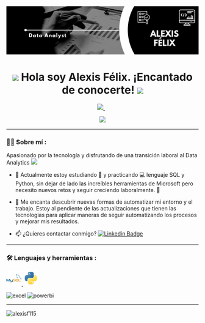 <div id="header" align="center">
  <img decoding="async" src="https://github.com/AlexisF115/AlexisF115/blob/main/Black & White Modern Minimalist Data Analyst LinkedIn Banner.png" width="800"/>
</div>

<h1>
  <div id="header" align="center">
    <img decoding="async" src="https://media2.giphy.com/media/v1.Y2lkPTc5MGI3NjExY3I1d3JkYTF1MzZmd2w3cjYxcWdnaTc3d3E5eWtmMzdieXM2cmQ1dCZlcD12MV9pbnRlcm5hbF9naWZfYnlfaWQmY3Q9Zw/S8fCuXghLZY2I/giphy.webp" width="40px"/>
    Hola soy Alexis Félix. ¡Encantado de conocerte!
  <img decoding="async" src="https://media.giphy.com/media/hvRJCLFzcasrR4ia7z/giphy.gif" width="30px"/>
</h1>

<div align="center">
  <a href="https://www.linkedin.com/in/alexis-félix-">
    <img src= "https://img.shields.io/badge/LinkedIn-blue?style=flat-square&logo=LinkedIn" />
  </a>&nbsp;&nbsp;

<p align="center">
  <img src="https://komarev.com/ghpvc/?username=AlexisF115&color=red&style=plastic"
</p>

---
 <div id="header" align="left">

### :man_technologist: Sobre mí :

Apasionado por la tecnología y disfrutando de una transición laboral al Data Analytics <img decoding="async" src="https://media3.giphy.com/media/v1.Y2lkPTc5MGI3NjExMXQ4bHRyZ2l0b3RmMHdzZjA5dzd3ZDZtNnlid2xpendmczg0NGQ0cCZlcD12MV9pbnRlcm5hbF9naWZfYnlfaWQmY3Q9Zw/qgQUggAC3Pfv687qPC/giphy.webp" width="50">

* :telescope: Actualmente estoy estudiando :blue_book: y practicando :computer: lenguaje SQL y Python, sin dejar de lado las increíbles herramientas de Microsoft pero necesito nuevos retos y seguir creciendo laboralmente. :muscle:

* :heartbeat: Me encanta descubrir nuevas formas de automatizar mi entorno y el trabajo. Estoy al pendiente de las actualizaciones que tienen las tecnologias para aplicar maneras de seguir automatizando los procesos y mejorar mis resultados.

* :mailbox: ¿Quieres contactar conmigo? [![Linkedin Badge](https://img.shields.io/badge/-Alexis_Félix-blue?style=plastic&logo=Linkedin&logoColor=white)](https://www.linkedin.com/in/alexis-félix-)

---
 <div id="header" align="left">
   
### :hammer_and_wrench: Lenguajes y herramientas :
<p align="left"> <a href="https://www.mysql.com/" target="_blank" rel="noreferrer"> <img src="https://raw.githubusercontent.com/devicons/devicon/master/icons/mysql/mysql-original-wordmark.svg" alt="mysql" width="40" height="40"/> </a> <a href="https://www.python.org" target="_blank" rel="noreferrer"> <img src="https://raw.githubusercontent.com/devicons/devicon/master/icons/python/python-original.svg" alt="python" width="40" height="40"/> </a> </p>

<div id="header" align="left">
 <img decoding="async" src="https://img.shields.io/badge/Microsoft_Excel-217346?style=for-the-badge&logo=microsoft-excel&logoColor=white" alt="excel"/>
  </a>
 <img decoding="async" src="https://img.shields.io/badge/Power_BI-FFBE00?style=for-the-badge&logo=Power-BI&logoColor=white" alt="powerbi"/>
  </a>
</div>

---
 <div id="header" align="left">
   
<p><img align="center" src="https://github-readme-stats.vercel.app/api/top-langs/?username=alexisf115&layout=compact&theme=vision-friendly-dark" alt="alexisf115" /></p>
<!--
**AlexisF115/AlexisF115** is a ✨ _special_ ✨ repository because its `README.md` (this file) appears on your GitHub profile.


Here are some ideas to get you started:

- 🔭 I’m currently working on ...
- 🌱 I’m currently learning ...
- 👯 I’m looking to collaborate on ...
- 🤔 I’m looking for help with ...
- 💬 Ask me about ...
- 📫 How to reach me: ...
- 😄 Pronouns: ...
- ⚡ Fun fact: ...
--> 


